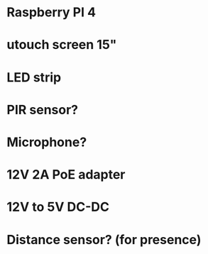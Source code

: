 # Raspberry PI 4
# utouch screen 15"
# LED strip
# PIR sensor?
# Microphone?
# 12V 2A PoE adapter
# 12V to 5V DC-DC
# Distance sensor? (for presence)
